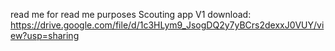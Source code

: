 read me for read me purposes
Scouting app V1 download: https://drive.google.com/file/d/1c3HLym9_JsogDQ2y7yBCrs2dexxJ0VUY/view?usp=sharing 
